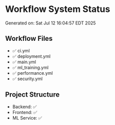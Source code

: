 # Workflow System Status

Generated on: Sat Jul 12 16:04:57 EDT 2025

## Workflow Files
- ✅ ci.yml
- ✅ deployment.yml
- ✅ main.yml
- ✅ ml_training.yml
- ✅ performance.yml
- ✅ security.yml

## Project Structure
- Backend: ✅
- Frontend: ✅
- ML Service: ✅
